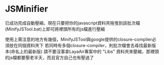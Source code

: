 # JSMinifier
已成功完成自動壓縮，現在只要把你的javascript資料夾拖曳到該批次檔(MinifyJSTool.bat)上即可將裡頭所有的js檔進行壓縮

使用上需注意的地方有幾個，MinifyJSTool與google提供的closure-compiler必須放在同個資料夾下
若同時有多個closure-compiler，則批次檔會去尋找最新版本(命名上的最新版)
請不要沒事拿LayaAir專案中的 "Libs" 資料夾來壓縮，那裡頭的js檔都要壓老半天，而且官方自己也有壓過了
